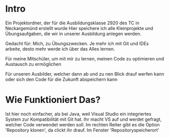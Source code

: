# Intro
Ein Projektordner, der für die Ausbildungsklasse 2920 des TC in Neckargemünd erstellt wurde
Hier speichere ich alle Kleinprojekte und Übungsaufgaben, die wir in unserer Ausbildung anlegen werden.

Gedacht für:
Mich, zu Übungszwecken. Je mehr ich mit Git und IDEs arbeite, desto mehr werde ich über das Alles lernen.

Für meine Mitschüler, um mit mir zu lernen, meinen Code zu optimieren und Austausch zu ermöglichen

Für unseren Ausbilder, welcher dann ab und zu nen Blick drauf werfen kann oder sich den Code für die Zukunft abspeichern kann


# Wie Funktioniert Das?

Ist hier noch einfacher, als bei Java, weil Visual Studio ein integriertes System zur Kompatibilität mit Git hat. Ihr macht VS auf und werdet gefragt, welcher Code verwendet werden soll. Im rechten Reiter gibt es die Option 'Repository klonen', da clickt ihr drauf. Im Fenster 'Repositoryspeicherort'
